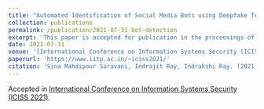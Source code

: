 ```yaml
---
title: "Automated Identification of Social Media Bots using Deepfake Text Detection"
collection: publications
permalink: /publication/2021-07-31-bot-detection
excerpt: 'This paper is accepted for publication in the proceesings of the [International Conference on Information Systems Security (ICISS 2021)](https://www.iitp.ac.in/~iciss2021/).'
date: 2021-07-31
venue: '[International Conference on Information Systems Security (ICISS 2021)](https://www.iitp.ac.in/~iciss2021/)'
paperurl: 'https://www.iitp.ac.in/~iciss2021/'
citation: 'Sina Mahdipour Saravani, Indrajit Ray, Indrakshi Ray. (2021). &quot;Automated Identification of Social Media Bots using Deepfake Text Detection.&quot; <i>Proceedings of the International Conference on Information Systems Security</i>.'
---
```

<!--This paper is about the number 2. The number 3 is left for future work.-->

Accepted in [International Conference on Information Systems Security (ICISS 2021)](https://www.iitp.ac.in/~iciss2021/).
<!--[Download paper here](http://academicpages.github.io/files/paper2.pdf)-->

<!--Recommended citation: Your Name, You. (2010). "Paper Title Number 2." <i>Journal 1</i>. 1(2).-->
